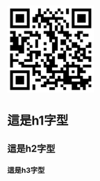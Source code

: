 <img src="qrcode.png" width="200" Height="200" />



<h1>這是h1字型</h1>
<h2>這是h2字型</h2>
<h3>這是h3字型</h3>
